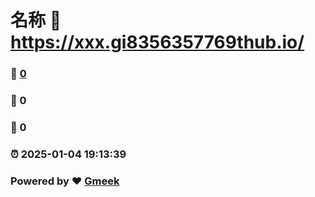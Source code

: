 # 名称 :link: https://xxx.gi8356357769thub.io/ 
### :page_facing_up: [0](https://xxx.gi8356357769thub.io//tag.html) 
### :speech_balloon: 0 
### :hibiscus: 0 
### :alarm_clock: 2025-01-04 19:13:39 
### Powered by :heart: [Gmeek](https://github.com/Meekdai/Gmeek)
